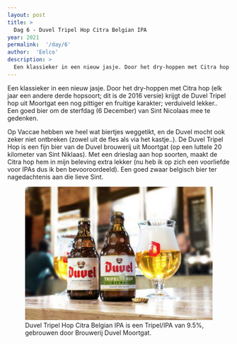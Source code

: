```yaml
---
layout: post
title: >
  Dag 6 - Duvel Tripel Hop Citra Belgian IPA
year: 2021
permalink:  '/day/6'
author:  'Eelco'
description: >
  Een klassieker in een nieuw jasje. Door het dry-hoppen met Citra hop (elk jaar een andere derde hopsoort; dit is de 2016 versie) krijgt de Duvel Tripel hop uit Moortgat een nog pittiger en fruitige karakter; verduiveld lekker.. Een goed bier om de sterfdag (6 December) van Sint Nicolaas mee te gedenken.
---
```

<p class='intro'><span class='dropcap'>E</span>en klassieker in een nieuw jasje. Door het dry-hoppen met Citra hop (elk jaar een andere derde hopsoort; dit is de 2016 versie) krijgt de Duvel Tripel hop uit Moortgat een nog pittiger en fruitige karakter; verduiveld lekker.. Een goed bier om de sterfdag (6 December) van Sint Nicolaas mee te gedenken.</p>

Op Vaccae hebben we heel wat biertjes weggetikt, en de Duvel mocht ook zeker niet ontbreken (zowel uit de fles als via het kastje..). De Duvel Tripel Hop is een fijn bier van de Duvel brouwerij uit Moortgat (op een luttele 20 kilometer van Sint Niklaas). Met een drieslag aan hop soorten, maakt de Citra hop hem in mijn beleving extra lekker (nu heb ik op zich een voorliefde voor IPAs dus ik ben bevooroordeeld). Een goed zwaar belgisch bier ter nagedachtenis aan die lieve Sint.

<figure><img src='/assets/img/beer_2021-12-06.jpg' alt=''/> <figcaption>Duvel Tripel Hop Citra Belgian IPA is een Tripel/IPA van 9.5%, gebrouwen door Brouwerij Duvel Moortgat.</figcaption></figure>
